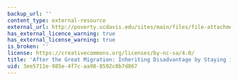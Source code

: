 ```yaml
---
backup_url: ''
content_type: external-resource
external_url: http://poverty.ucdavis.edu/sites/main/files/file-attachments/policy_brief_sharkey_migration.pdf
has_external_licence_warning: true
has_external_license_warning: true
is_broken: ''
license: https://creativecommons.org/licenses/by-nc-sa/4.0/
title: 'After the Great Migration: Inheriting Disadvantage by Staying in Place'
uid: 3ee5711e-985e-4f7c-aa98-8592c0b7d867
---
```

